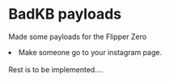 # BadKB payloads <br>
Made some payloads for the Flipper Zero<br>
<li>Make someone go to your instagram page.</li><br>
Rest is to be implemented....
